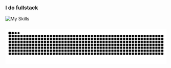 ### I do fullstack

![My Skills](https://skillicons.dev/icons?i=html,css,js,ts,python,react,nextjs,django,prisma,docker)

###
<img src="https://raw.githubusercontent.com/Admin12121/Admin12121/output/snake.svg" alt="Snake animation" />

